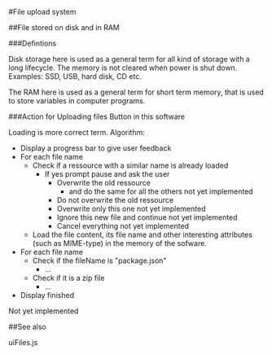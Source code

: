#File upload system


##File stored on disk and in RAM


###Defintions


Disk storage here is used as a general term for all kind of storage with a long lifecycle. The memory is not cleared when power is shut down. Examples: SSD, USB, hard disk, CD etc.

The RAM here is used as a general term for short term memory, that is used to store variables in computer programs.


###Action for Uploading files Button in this software


Loading is more correct term. Algorithm:

 * Display a progress bar to give user feedback
 * For each file name
    * Check if a ressource with a similar name is already loaded
        * If yes prompt pause and ask the user
            * Overwrite the old ressource 
                * and do the same for all the others not yet implemented
            * Do not overwrite the old ressource
            * Overwrite only this one not yet implemented
            * Ignore this new file and continue not yet implemented
            * Cancel everything not yet implemented
    * Load the file content, its file name and other interesting attributes (such as MIME-type) in the memory of the sofware.
 * For each file name
    * Check if the fileName is "package.json"
        * ...
    * Check if it is a zip file
        * ...
 * Display finished

 
Not yet implemented

##See also

uiFiles.js

